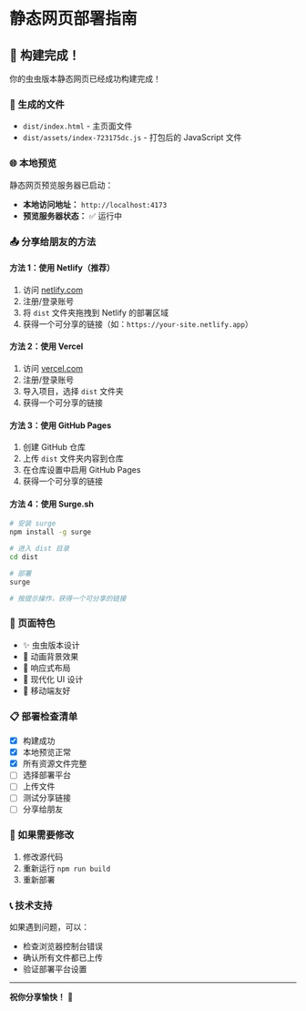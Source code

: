 # 静态网页部署指南

## 🎉 构建完成！

你的虫虫版本静态网页已经成功构建完成！

### 📁 生成的文件
- `dist/index.html` - 主页面文件
- `dist/assets/index-723175dc.js` - 打包后的 JavaScript 文件

### 🌐 本地预览
静态网页预览服务器已启动：
- **本地访问地址：** `http://localhost:4173`
- **预览服务器状态：** ✅ 运行中

### 📤 分享给朋友的方法

#### 方法 1：使用 Netlify（推荐）
1. 访问 [netlify.com](https://netlify.com)
2. 注册/登录账号
3. 将 `dist` 文件夹拖拽到 Netlify 的部署区域
4. 获得一个可分享的链接（如：`https://your-site.netlify.app`）

#### 方法 2：使用 Vercel
1. 访问 [vercel.com](https://vercel.com)
2. 注册/登录账号
3. 导入项目，选择 `dist` 文件夹
4. 获得一个可分享的链接

#### 方法 3：使用 GitHub Pages
1. 创建 GitHub 仓库
2. 上传 `dist` 文件夹内容到仓库
3. 在仓库设置中启用 GitHub Pages
4. 获得一个可分享的链接

#### 方法 4：使用 Surge.sh
```bash
# 安装 surge
npm install -g surge

# 进入 dist 目录
cd dist

# 部署
surge

# 按提示操作，获得一个可分享的链接
```

### 🎨 页面特色
- ✨ 虫虫版本设计
- 🌟 动画背景效果
- 🎯 响应式布局
- 🚀 现代化 UI 设计
- 📱 移动端友好

### 📋 部署检查清单
- [x] 构建成功
- [x] 本地预览正常
- [x] 所有资源文件完整
- [ ] 选择部署平台
- [ ] 上传文件
- [ ] 测试分享链接
- [ ] 分享给朋友

### 🔧 如果需要修改
1. 修改源代码
2. 重新运行 `npm run build`
3. 重新部署

### 📞 技术支持
如果遇到问题，可以：
- 检查浏览器控制台错误
- 确认所有文件都已上传
- 验证部署平台设置

---

**祝你分享愉快！** 🎉 
